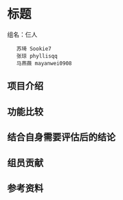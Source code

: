 # 标题 #

  组名：仨人
  
       苏琦 Sookie7
       张琼 phyllisqq
       马燕薇 mayanwei0908

## 项目介绍 ##

## 功能比较 ##


## 结合自身需要评估后的结论 ##

## 组员贡献 ##

## 参考资料 ##
